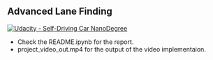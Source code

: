 ## Advanced Lane Finding
[![Udacity - Self-Driving Car NanoDegree](https://s3.amazonaws.com/udacity-sdc/github/shield-carnd.svg)](http://www.udacity.com/drive)


* Check the README.ipynb for the report. 
* project_video_out.mp4 for the output of the video implementaion. 
